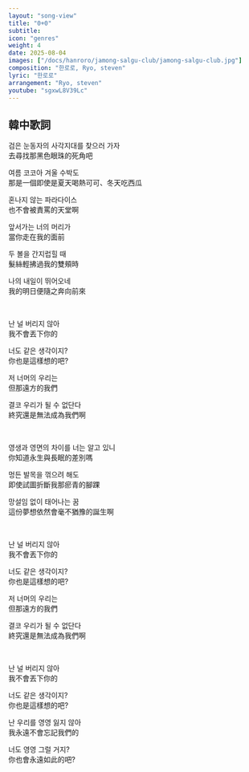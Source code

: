 ```yaml
---
layout: "song-view"
title: "0+0"
subtitle:
icon: "genres"
weight: 4
date: 2025-08-04
images: ["/docs/hanroro/jamong-salgu-club/jamong-salgu-club.jpg"]
composition: "한로로, Ryo, steven"
lyric: "한로로"
arrangement: "Ryo, steven"
youtube: "sgxwL8V39Lc"
---
```


## 韓中歌詞

검은 눈동자의 사각지대를 찾으러 가자  
去尋找那黑色眼珠的死角吧  

여름 코코아 겨울 수박도  
那是一個即使是夏天喝熱可可、冬天吃西瓜  

혼나지 않는 파라다이스  
也不會被責罵的天堂啊  

앞서가는 너의 머리가  
當你走在我的面前  

두 볼을 간지럽힐 때  
髮絲輕拂過我的雙頰時  

나의 내일이 뛰어오네  
我的明日便隨之奔向前來  

<br>

난 널 버리지 않아  
我不會丟下你的  

너도 같은 생각이지?  
你也是這樣想的吧?  

저 너머의 우리는  
但那遠方的我們  

결코 우리가 될 수 없단다  
終究還是無法成為我們啊  

<br>

영생과 영면의 차이를 너는 알고 있니  
你知道永生與長眠的差別嗎  

멍든 발목을 꺾으려 해도  
即使試圖折斷我那瘀青的腳踝  

망설임 없이 태어나는 꿈  
這份夢想依然會毫不猶豫的誕生啊  

<br>

난 널 버리지 않아  
我不會丟下你的  

너도 같은 생각이지?  
你也是這樣想的吧?  

저 너머의 우리는  
但那遠方的我們  

결코 우리가 될 수 없단다  
終究還是無法成為我們啊  

<br>

난 널 버리지 않아  
我不會丟下你的  

너도 같은 생각이지?  
你也是這樣想的吧?  

난 우리를 영영 잃지 않아  
我永遠不會忘記我們的  

너도 영영 그럴 거지?  
你也會永遠如此的吧?  
